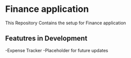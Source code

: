 # Finance application
This Repository Contains the setup for Finance application

## Featutres in Development
-Expense Tracker
-Placeholder for future updates



